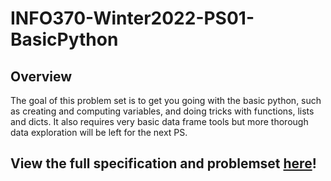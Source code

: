 # INFO370-Winter2022-PS01-BasicPython

## Overview
The goal of this problem set is to get you going with the basic python, such as creating and computing variables, and doing tricks with functions, lists and dicts. It also requires very basic data frame tools but more thorough data exploration will be left for the next PS.

## View the full specification and problemset [here](https://github.com/zkornas/INFO370-Winter2022-PS01-BasicPython/blob/main/ps01-python-dfs.pdf)!
